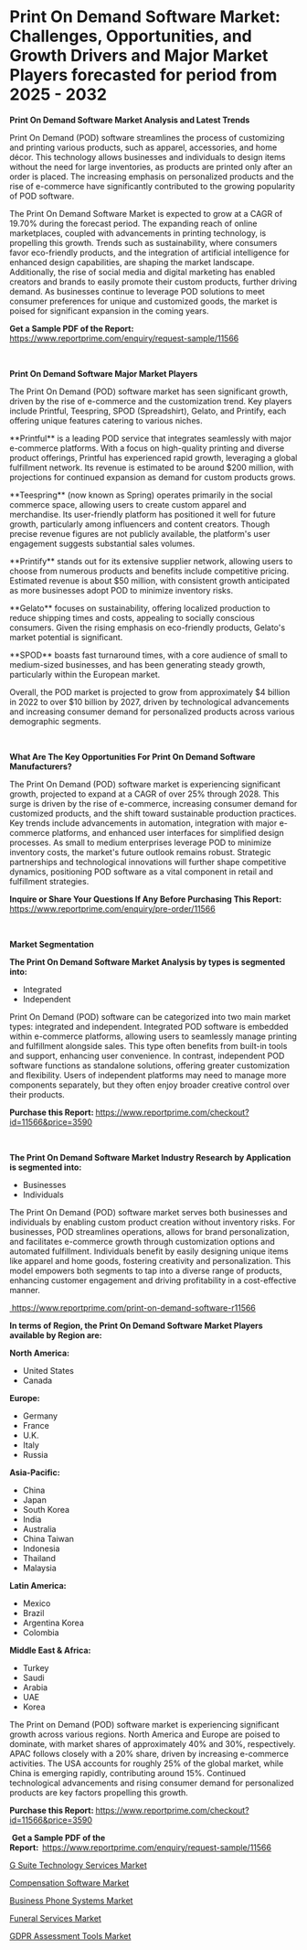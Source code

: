 <p><h1>Print On Demand Software Market: Challenges, Opportunities, and Growth Drivers and Major Market Players forecasted for period from 2025 - 2032</h1></p><p><strong>Print On Demand Software Market Analysis and Latest Trends</strong></p>
<p><p>Print On Demand (POD) software streamlines the process of customizing and printing various products, such as apparel, accessories, and home décor. This technology allows businesses and individuals to design items without the need for large inventories, as products are printed only after an order is placed. The increasing emphasis on personalized products and the rise of e-commerce have significantly contributed to the growing popularity of POD software.</p><p>The Print On Demand Software Market is expected to grow at a CAGR of 19.70% during the forecast period. The expanding reach of online marketplaces, coupled with advancements in printing technology, is propelling this growth. Trends such as sustainability, where consumers favor eco-friendly products, and the integration of artificial intelligence for enhanced design capabilities, are shaping the market landscape. Additionally, the rise of social media and digital marketing has enabled creators and brands to easily promote their custom products, further driving demand. As businesses continue to leverage POD solutions to meet consumer preferences for unique and customized goods, the market is poised for significant expansion in the coming years.</p></p>
<p><strong>Get a Sample PDF of the Report:&nbsp;</strong> <a href="https://www.reportprime.com/enquiry/request-sample/11566?utm_campaign=39&utm_medium=2&utm_source=Github&utm_content=ia&utm_term=21032025&utm_id=print-on-demand-software">https://www.reportprime.com/enquiry/request-sample/11566</a></p>
<p>&nbsp;</p>
<p><strong>Print On Demand Software Major Market Players</strong></p>
<p><p>The Print On Demand (POD) software market has seen significant growth, driven by the rise of e-commerce and the customization trend. Key players include Printful, Teespring, SPOD (Spreadshirt), Gelato, and Printify, each offering unique features catering to various niches.</p><p>**Printful** is a leading POD service that integrates seamlessly with major e-commerce platforms. With a focus on high-quality printing and diverse product offerings, Printful has experienced rapid growth, leveraging a global fulfillment network. Its revenue is estimated to be around $200 million, with projections for continued expansion as demand for custom products grows.</p><p>**Teespring** (now known as Spring) operates primarily in the social commerce space, allowing users to create custom apparel and merchandise. Its user-friendly platform has positioned it well for future growth, particularly among influencers and content creators. Though precise revenue figures are not publicly available, the platform's user engagement suggests substantial sales volumes.</p><p>**Printify** stands out for its extensive supplier network, allowing users to choose from numerous products and benefits include competitive pricing. Estimated revenue is about $50 million, with consistent growth anticipated as more businesses adopt POD to minimize inventory risks.</p><p>**Gelato** focuses on sustainability, offering localized production to reduce shipping times and costs, appealing to socially conscious consumers. Given the rising emphasis on eco-friendly products, Gelato's market potential is significant.</p><p>**SPOD** boasts fast turnaround times, with a core audience of small to medium-sized businesses, and has been generating steady growth, particularly within the European market.</p><p>Overall, the POD market is projected to grow from approximately $4 billion in 2022 to over $10 billion by 2027, driven by technological advancements and increasing consumer demand for personalized products across various demographic segments.</p></p>
<p>&nbsp;</p>
<p><strong>What Are The Key Opportunities For Print On Demand Software Manufacturers?</strong></p>
<p><p>The Print On Demand (POD) software market is experiencing significant growth, projected to expand at a CAGR of over 25% through 2028. This surge is driven by the rise of e-commerce, increasing consumer demand for customized products, and the shift toward sustainable production practices. Key trends include advancements in automation, integration with major e-commerce platforms, and enhanced user interfaces for simplified design processes. As small to medium enterprises leverage POD to minimize inventory costs, the market's future outlook remains robust. Strategic partnerships and technological innovations will further shape competitive dynamics, positioning POD software as a vital component in retail and fulfillment strategies.</p></p>
<p><strong>Inquire or Share Your Questions If Any Before Purchasing This Report:</strong> <a href="https://www.reportprime.com/enquiry/pre-order/11566?utm_campaign=39&utm_medium=2&utm_source=Github&utm_content=ia&utm_term=21032025&utm_id=print-on-demand-software">https://www.reportprime.com/enquiry/pre-order/11566</a></p>
<p>&nbsp;</p>
<p><strong>Market Segmentation</strong></p>
<p><strong>The Print On Demand Software Market Analysis by types is segmented into:</strong></p>
<p><ul><li>Integrated</li><li>Independent</li></ul></p>
<p><p>Print On Demand (POD) software can be categorized into two main market types: integrated and independent. Integrated POD software is embedded within e-commerce platforms, allowing users to seamlessly manage printing and fulfillment alongside sales. This type often benefits from built-in tools and support, enhancing user convenience. In contrast, independent POD software functions as standalone solutions, offering greater customization and flexibility. Users of independent platforms may need to manage more components separately, but they often enjoy broader creative control over their products.</p></p>
<p><strong>Purchase this Report:&nbsp;</strong><a href="https://www.reportprime.com/checkout?id=11566&price=3590&utm_campaign=39&utm_medium=2&utm_source=Github&utm_content=ia&utm_term=21032025&utm_id=print-on-demand-software">https://www.reportprime.com/checkout?id=11566&price=3590</a></p>
<p>&nbsp;</p>
<p><strong>The Print On Demand Software Market Industry Research by Application is segmented into:</strong></p>
<p><ul><li>Businesses</li><li>Individuals</li></ul></p>
<p><p>The Print On Demand (POD) software market serves both businesses and individuals by enabling custom product creation without inventory risks. For businesses, POD streamlines operations, allows for brand personalization, and facilitates e-commerce growth through customization options and automated fulfillment. Individuals benefit by easily designing unique items like apparel and home goods, fostering creativity and personalization. This model empowers both segments to tap into a diverse range of products, enhancing customer engagement and driving profitability in a cost-effective manner.</p></p>
<p><a href="https://www.reportprime.com/print-on-demand-software-r11566?utm_campaign=39&utm_medium=2&utm_source=Github&utm_content=ia&utm_term=21032025&utm_id=print-on-demand-software">&nbsp;https://www.reportprime.com/print-on-demand-software-r11566</a></p>
<p><strong>In terms of Region, the Print On Demand Software Market Players available by Region are:</strong></p>
<p>
    <p> <strong> North America: </strong>
        <ul>
            <li>United States</li>
            <li>Canada</li>
        </ul>
        </p> 
    <p> <strong> Europe: </strong>
        <ul>
            <li>Germany</li>
            <li>France</li>
            <li>U.K.</li>
            <li>Italy</li>
            <li>Russia</li>
        </ul>
        </p> 
    <p> <strong> Asia-Pacific: </strong>
        <ul>
            <li>China</li>
            <li>Japan</li>
            <li>South Korea</li>
            <li>India</li>
            <li>Australia</li>
            <li>China Taiwan</li>
            <li>Indonesia</li>
            <li>Thailand</li>
            <li>Malaysia</li>
        </ul>
        </p> 
    <p> <strong> Latin America: </strong>
        <ul>
            <li>Mexico</li>
            <li>Brazil</li>
            <li>Argentina Korea</li>
            <li>Colombia</li>
        </ul>
        </p> 
    <p> <strong> Middle East & Africa: </strong>
        <ul>
            <li>Turkey</li>
            <li>Saudi</li>
            <li>Arabia</li>
            <li>UAE</li>
            <li>Korea</li>
        </ul>
    </p>
    </p>
<p><p>The Print on Demand (POD) software market is experiencing significant growth across various regions. North America and Europe are poised to dominate, with market shares of approximately 40% and 30%, respectively. APAC follows closely with a 20% share, driven by increasing e-commerce activities. The USA accounts for roughly 25% of the global market, while China is emerging rapidly, contributing around 15%. Continued technological advancements and rising consumer demand for personalized products are key factors propelling this growth.</p></p>
<p><strong>Purchase this Report: </strong><a href="https://www.reportprime.com/checkout?id=11566&price=3590&utm_campaign=39&utm_medium=2&utm_source=Github&utm_content=ia&utm_term=21032025&utm_id=print-on-demand-software">https://www.reportprime.com/checkout?id=11566&price=3590</a></p>
<p>&nbsp;<strong>Get a Sample PDF of the Report:&nbsp;&nbsp;</strong><a href="https://www.reportprime.com/enquiry/request-sample/11566?utm_campaign=39&utm_medium=2&utm_source=Github&utm_content=ia&utm_term=21032025&utm_id=print-on-demand-software">https://www.reportprime.com/enquiry/request-sample/11566</a></p>
<p><strong></strong></p>
<p><p><a href="https://github.com/nicoytabiz7/Market-Research-Report-List-1/blob/main/g-suite-technology-services-market.md?utm_campaign=39&utm_medium=2&utm_source=Github&utm_content=ia&utm_term=21032025&utm_id=print-on-demand-software">G Suite Technology Services Market</a></p><p><a href="https://github.com/daddskokenk4/Market-Research-Report-List-1/blob/main/compensation-software-market.md?utm_campaign=39&utm_medium=2&utm_source=Github&utm_content=ia&utm_term=21032025&utm_id=print-on-demand-software">Compensation Software Market</a></p><p><a href="https://github.com/forttgoddym7/Market-Research-Report-List-1/blob/main/business-phone-systems-market.md?utm_campaign=39&utm_medium=2&utm_source=Github&utm_content=ia&utm_term=21032025&utm_id=print-on-demand-software">Business Phone Systems Market</a></p><p><a href="https://github.com/avirsuckra/Market-Research-Report-List-1/blob/main/funeral-services-market.md?utm_campaign=39&utm_medium=2&utm_source=Github&utm_content=ia&utm_term=21032025&utm_id=print-on-demand-software">Funeral Services Market</a></p><p><a href="https://github.com/kimomeifbnu26/Market-Research-Report-List-1/blob/main/gdpr-assessment-tools-market.md?utm_campaign=39&utm_medium=2&utm_source=Github&utm_content=ia&utm_term=21032025&utm_id=print-on-demand-software">GDPR Assessment Tools Market</a></p></p>